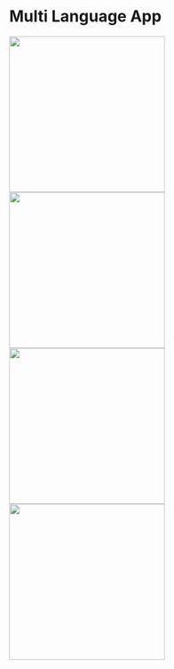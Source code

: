 # Multi Language App

<img src="https://github.com/mengi/Android/blob/master/multilanguageapp2/screenshot/Screenshot_2017-08-15-16-08-30.png" width="280">
<img src="https://github.com/mengi/Android/blob/master/multilanguageapp2/screenshot/Screenshot_2017-08-15-16-09-14.png" width="280">
<img src="https://github.com/mengi/Android/blob/master/multilanguageapp2/screenshot/Screenshot_2017-08-15-16-09-29.png" width="280"> 
<img src="https://github.com/mengi/Android/blob/master/multilanguageapp2/screenshot/Screenshot_2017-08-15-16-09-35.png" width="280">
